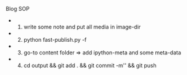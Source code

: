 
Blog SOP
- 1. write some note and put all media in image-dir 
- 2. python fast-publish.py -f <the-note-book> 
- 3. go-to content folder => add ipython-meta and some meta-data 
- 4. cd output && git add . && git commit -m'' && git push

